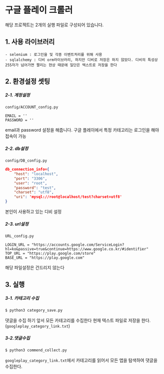 # **구글 플레이 크롤러**

해당 프로젝트는 2개의 실행 파일로 구성되어 있습니다.

## 1. 사용 라이브러리

```
- selenium : 로그인을 및 각종 이벤트처리를 위해 사용
- sqlalchemy : 디비 orm라이브러리, 하지만 디비로 저장은 하지 않았다. 디비의 특성상 255자가 넘어가면 짤리는 현상 때문에 일단은 텍스트로 저장을 한다
```

## 2. 환경설정 셋팅

##### 2-1. 계정설정

`config/ACCOUNT_config.py`
```
EMAIL = ''
PASSWORD = ''
```

email과 password 설정을 해줍니다.
구글 플레이에서 특정 카테고리는 로그인을 해야 접속이 가능

##### 2-2. db설정
`config/DB_config.py`
```json
db_connection_info={
    "host": "localhost",
    "port": "3306",
    "user": "root",
    "password": "test",
    "charset": "utf8",
    "uri": 'mysql://root@localhost/test?charset=utf8'
}
```

본인이 사용하고 있는 디비 설정
 
##### 2-3. url설정

`URL_config.py`

```
LOGIN_URL = "https://accounts.google.com/ServiceLogin?hl=ko&passive=true&continue=https://www.google.co.kr/#identifier"
TOP_URL = "https://play.google.com/store"
BASE_URL = "https://play.google.com"
```
 
해당 파일설정은 건드리지 않는다 
 
## 3. 실행

##### 3-1. 카테고리 수집

```bash
$ python3 category_save.py
```

댓글을 수집 하기 앞서 모든 카테고리를 수집한다
현재 텍스트 파일로 저장을 한다.(`googleplay_category_link.txt`)

##### 3-2.댓글수집
```bash
$ python3 commend_collect.py
```
`googleplay_category_link.txt`에서 카테고리를 읽어서 모든 앱을 탐색하여 댓글을 수집한다.
